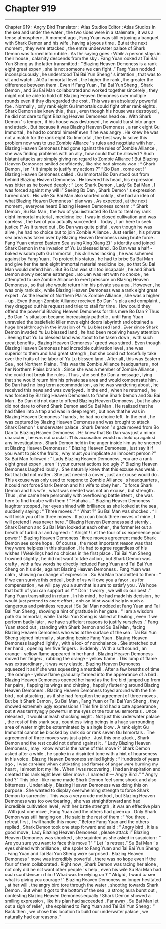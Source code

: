 
# Chapter 919


---

Chapter 919 : Angry Bird
Translator :
Atlas Studios
Editor :
Atlas Studios
In the sea and under the water , the two sides were in a stalemate , it was a tense atmosphere .
A moment ago , Fang Yuan was still enjoying a banquet with Shark Demon and his wife , having a joyous time . But at the next moment , they were attacked , the entire underwater palace of Shark Demon was turned into rubble .
As the saying goes : While a person stays in their house , calamity descends from the sky .
Fang Yuan looked at Tai Bai Yun Sheng as the latter transmitted : “ Blazing Heaven Demoness is a rank eight great expert , she is not someone we can fight .”
Fang Yuan nodded inconspicuously , he understood Tai Bai Yun Sheng ’ s intention , that was to sit and watch .
At Gu Immortal level , the higher the rank , the greater the difference between them .
Even if Fang Yuan , Tai Bai Yun Sheng , Shark Demon , and Su Bai Man collaborated and worked together sincerely , they might not be able to hold off Blazing Heaven Demoness over multiple rounds even if they disregarded the cost .
This was an absolutely powerful foe .
Normally , only rank eight Gu Immortals could fight other rank eights .
Shark Demon also knew this , thus , even though his house was destroyed , he did not dare to fight Blazing Heaven Demoness head on .
With Shark Demon ’ s temper , if his house was destroyed , he would burst into anger and attack . But because it was Blazing Heaven Demoness , a rank eight Gu Immortal , he had to control himself even if he was angry .
He knew he was not a match for the rank eight Gu Immortal , the best way to solve this problem now was to use Zombie Alliance ’ s rules and negotiate with her .
Blazing Heaven Demoness had gone against the rules of Zombie Alliance , she was finding problems with an ally , how could that be allowed ? Such blatant attacks are simply giving no regard to Zombie Alliance !
But Blazing Heaven Demoness smiled confidently , like she had already won : “ Shark Demon , isn ’ t it simple to justify my actions ?”
“ Bo Dan , come out !” Blazing Heaven Demoness called .
Gu Immortal Bo Dan stood out from behind Blazing Heaven Demoness .
He lowered his head , his expression was bitter as he bowed deeply : “ Lord Shark Demon , Lady Su Bai Man , I was forced against my will !”
Seeing Bo Dan , Shark Demon ’ s expression turned dark .
His wife Su Bai Man also snorted coldly , she had an idea of what Blazing Heaven Demoness ’ plan was .
As expected , at the next moment , everyone heard Blazing Heaven Demoness scream : “ Shark Demon , Su Bai Man , the two of you instructed Bo Dan to steal my rank eight immortal material , medicine ice . I was in closed cultivation and was careless , the two of you actually succeeded . Today , I am here to seek justice !”
As it turned out , Bo Dan was quite pitiful , even though he was alive , he had no choice but to join Zombie Alliance .
Just earlier , his private sea area was taken over by Blazing Heaven Demoness using brute force .
Fang Yuan entered Eastern Sea using Xing Xiang Zi ’ s identity and joined Shark Demon in the invasion of Yu Lu blessed land .
Bo Dan was a half - baked wisdom path Gu Immortal , his skill was lacking , he was schemed against by Fang Yuan .
To protect his status , he had to bribe Su Bai Man and give her the rank eight immortal material medicine ice , so that Su Bai Man would defend him .
But Bo Dan was still too incapable , he and Shark Demon slowly became estranged .
Bo Dan was left with no choice , he attempted to use Zombie Alliance to exert pressure on Blazing Heaven Demoness , so that she would return him his private sea area .
However , he was only rank six , while Blazing Heaven Demoness was a rank eight great expert . As the leader of Northern Plains Zombie Alliance , she was a higher - up . Even though Zombie Alliance received Bo Dan ’ s plea and complaint , they dragged out his request and tried to stall for time . How could they offend the powerful Blazing Heaven Demoness for this mere Bo Dan ?
Thus , Bo Dan ’ s situation became increasingly pathetic , until Fang Yuan unraveled the battlefield killer move eight doors labyrinth and obtained a huge breakthrough in the invasion of Yu Lu blessed land .
Ever since Shark Demon invaded Yu Lu blessed land , he had been receiving heavy attention .
Seeing that Yu Lu blessed land was about to be taken down , with such great benefits , Blazing Heaven Demoness ’ greed was stirred .
Even though Blazing Heaven Demoness had incredible cultivation level , she was superior to them and had great strength , but she could not forcefully take over the fruits of the labor of Yu Lu blessed land .
After all , this was Eastern Sea , not Northern Plains .
This was the Zombie Alliance headquarters , not her Northern Plains branch .
Since she was a member of Zombie Alliance , she could not break the rules .
Thus , she sent Bo Dan a message , lying that she would return him his private sea area and would compensate him .
Bo Dan had no long term accommodation , as he was wandering about , he received this news and was overjoyed .
In the end , when he returned , he was forced by Blazing Heaven Demoness to frame Shark Demon and Su Bai Man .
Bo Dan did not dare to offend Blazing Heaven Demoness , but he also did not dare to offend Shark Demon and Su Bai Man . He realized that he had fallen into a trap and was in deep regret , but now that he was in Blazing Heaven Demoness ’ hands , he had no choice left .
In the end , he was captured by Blazing Heaven Demoness and was brought to attack Shark Demon ’ s underwater palace .
Shark Demon ’ s gaze moved from Bo Dan to Blazing Heaven Demoness .
He knew that Bo Dan was just a minor character , he was not crucial .
This accusation would not hold up against any investigations .
Shark Demon held in the anger inside him as he sneered at Blazing Heaven Demoness : “ Blazing Heaven Demoness , just say it if you want to pick the fruits , why must you implicate an innocent person ?”
Su Bai Man followed : “ Lady Blazing Heaven Demoness , you are a rank eight great expert , aren ’ t your current actions too ugly ?”
Blazing Heaven Demoness laughed loudly .
She naturally knew that this excuse was weak .
But that did not matter .
She just needed a cover , just an excuse would do .
This excuse was only used to respond to Zombie Alliance ’ s headquarters , it could not force Shark Demon and his wife to obey her .
To force Shark Demon and his wife , what was needed was not an excuse , but strength .
Thus , she came here personally with overflowing battle intent , she was here to find trouble with them !
“ Hahaha …” Blazing Heaven Demoness ’ laughter stopped , her eyes shined with brilliance as she looked at the sea , suddenly saying : “ Three moves .”
“ What ?” Su Bai Man was shocked .
“ I will finish you off in three moves . If you can block three moves of mine , I will pretend I was never here .” Blazing Heaven Demoness said sternly .
Shark Demon and Su Bai Man looked at each other , the former let out a breath of turbid air and agreed : “ Alright ! Let the four of us experience your power !”
Blazing Heaven Demoness ’ three moves agreement made Shark Demon see some hope .
Of course , the most important reason was that they were helpless in this situation . He had to agree regardless of his wishes !
Weaklings had no choices in the first place .
Tai Bai Yun Sheng frowned slightly , he did not want to take action , but Shark Demon was crafty , with a few words he directly included Fang Yuan and Tai Bai Yun Sheng on his side , against Blazing Heaven Demoness .
Fang Yuan was calm , showing no change of expression .
Su Bai Man transmitted to them : “ If we can survive this ordeal , both of us will owe you a favor , as for compensation , we will pay you a sum that is sure to satisfy you . We hope that both of you can support us !”
“ Don ’ t worry , we will do our best .” Fang Yuan transmitted in return .
In his mind , he had made his decision , he would just pretend to exert effort , only an idiot would help in such a dangerous and pointless request !
Su Bai Man nodded at Fang Yuan and Tai Bai Yun Sheng , showing a hint of gratitude in her gaze .
“ I am a wisdom path Gu Immortal , while Tai Bai Yun Sheng is skilled at healing , even if we perform badly later , we have sufficient reasons to justify ourselves .” Fang Yuan stood out , standing with Shark Demon and Su Bai Man , facing Blazing Heaven Demoness who was at the surface of the sea .
Tai Bai Yun Sheng sighed internally , standing beside Fang Yuan .
Blazing Heaven Demoness laughed lightly , with a look of nonchalance .
She stretched out her hand , opening her five fingers .
Suddenly .
With a soft sound , an orange - yellow flame appeared in her hand .
Blazing Heaven Demoness moved her fingers , rubbing the orange - yellow flame . This lump of flame was extraordinary , it was very elastic . Blazing Heaven Demoness squeezed it as if she was squeezing a meatball .
After a few breaths of time , the orange - yellow flame gradually formed into the appearance of a bird .
Blazing Heaven Demoness opened her hand as the fire bird jumped up from her palm , flapping its wings and chirping , happily fluttering around Blazing Heaven Demoness .
Blazing Heaven Demoness toyed around with the fire bird , not attacking , as if she had forgotten the agreement of three moves .
But be it Shark Demon , Su Bai Man , Fang Yuan or Tai Bai Yun Sheng , they showed extremely ugly expressions !
This fire bird had a cute appearance , but it was terrifyingly powerful in the eyes of the four Gu Immortals . Once released , it would unleash shocking might . Not just this underwater palace , the rest of this shark sea , countless living beings in a huge surrounding area of water might be exterminated by a single blow .
A rank eight Gu Immortal cannot be blocked by rank six or rank seven Gu Immortals .
The agreement of three moves was just a joke .
Just this one attack , Shark Demon and the rest could not defend against it .
“ Lady Blazing Heaven Demoness , may I know what is the name of this move ?” Shark Demon asked after a while , he spoke in a dispirited tone with a hint of hoarseness in his voice .
Blazing Heaven Demoness smiled lightly : “ Hundreds of years ago , I was careless when cultivating and flames of anger were burning my heart , I almost lost my life . When I was recovering , I had an inspiration and created this rank eight level killer move . I named it — Angry Bird .”
“ Angry bird ?” This joke - like name made Shark Demon feel some shock and also bitterness .
Undeniably , Blazing Heaven Demoness was doing this on purpose .
She wanted to display overwhelming strength to force Shark Demon to surrender .
This was a very crude method , but Blazing Heaven Demoness was too overbearing , she was straightforward and had incredible cultivation level , with her battle strength , it was an effective plan .
With just one move , Fang Yuan and the others had given up .
Only Shark Demon was still hanging on .
He said to the rest of them : “ You three , retreat first , I will handle this move .”
Before Fang Yuan and the others replied , Shark Demon took one step forward and said : “ Angry bird , it is a good move , Lady Blazing Heaven Demoness , please attack !”
Blazing Heaven Demoness was shocked , she squinted as she asked in suspicion : “ Are you sure you want to face this move ?”
“ Let ’ s retreat .” Su Bai Man ’ s eyes shined with brilliance , she spoke to Fang Yuan and Tai Bai Yun Sheng .
Fang Yuan and Tai Bai Yun Sheng were surprised .
Blazing Heaven Demoness ’ move was incredibly powerful , there was no hope even if the four of them collaborated . Right now , Shark Demon was facing her alone , not only did he not want other people ’ s help , even his wife Su Bai Man had such confidence in him !
What was he relying on ?
“ Alright , I want to see what is giving you courage !” Blazing Heaven Demoness no longer hesitated , at her will , the angry bird tore through the water , shooting towards Shark Demon .
But when it got to the bottom of the sea , a strong aura burst out , contesting Blazing Heaven Demoness equally !
Shark Demon showed a smiling expression , like his plan had succeeded .
Far away , Su Bai Man let out a sigh of relief , she explained to Fang Yuan and Tai Bai Yun Sheng : “ Back then , we chose this location to build our underwater palace , we naturally had our reasons .”

---

